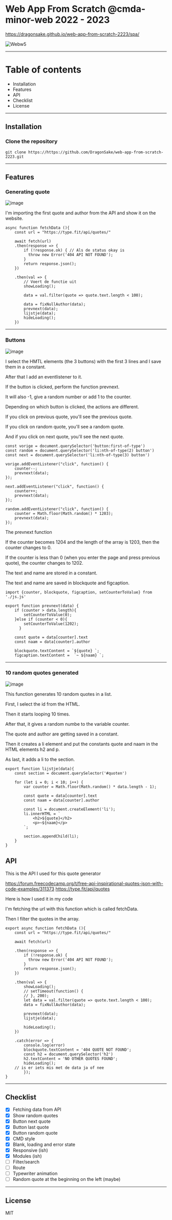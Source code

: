 # Web App From Scratch @cmda-minor-web 2022 - 2023

https://dragonsake.github.io/web-app-from-scratch-2223/spa/

![Webw5](https://user-images.githubusercontent.com/40611000/224275146-19f5494b-ad0f-4e8e-8621-42406bd54646.PNG)

***

# Table of contents

* Installation
* Features
* API
* Checklist
* License

***

## Installation

### Clone the repository

```
git clone https://https://github.com/DragonSake/web-app-from-scratch-2223.git
```

***

## Features

### Generating quote

![image](https://user-images.githubusercontent.com/40611000/224495192-975c8ec2-a09e-4808-80ac-a94c2c6c0571.png)

I'm importing the first quote and author from the API and show it on the website.

```JS
async function fetchData (){
    const url = "https://type.fit/api/quotes/"

    await fetch(url)
    .then(response => {
        if (!response.ok) { // Als de status okay is
          throw new Error('404 API NOT FOUND');
        }
        return response.json();
    })

    .then(val => {
        // Voert de functie uit
        showLoading();

        data = val.filter(quote => quote.text.length < 100);

        data = fixNullAuthor(data);
        prevnext(data);
        lijstje(data);
        hideLoading();
    })
```

***

### Buttons

![image](https://user-images.githubusercontent.com/40611000/224491526-f8fb9d5d-f035-4d0f-83bf-d190cac498cf.png)

I select the HMTL elements (the 3 buttons) with the first 3 lines and I save them in a constant.

After that I add an eventlistener to it. 

If the button is clicked, perform the function prevnext.

It will also -1, give a random number or add 1 to the counter.

Depending on which button is clicked, the actions are different.

If you click on previous quote, you'll see the previous quote.

If you click on random quote, you'll see a random quote.

And if you click on next quote, you'll see the next quote.

```JS
const vorige = document.querySelector('button:first-of-type')
const random = document.querySelector('li:nth-of-type(2) button')
const next = document.querySelector('li:nth-of-type(3) button')

vorige.addEventListener("click", function() {
    counter--;
    prevnext(data);
});

next.addEventListener("click", function() {
    counter++;
    prevnext(data);
});

random.addEventListener("click", function() {
    counter = Math.floor(Math.random() * 1203);
    prevnext(data);
});
```

The prevnext function

If the counter becomes 1204 and the length of the array is 1203, then the counter changes to 0.

If the counter is less than 0 (when you enter the page and press previous quote), the counter changes to 1202.

The text and name are stored in a constant.

The text and name are saved in blockquote and figcaption.

```JS
import {counter, blockquote, figcaption, setCounterToValue} from './js.js'

export function prevnext(data) {
    if (counter > data.length){
        setCounterToValue(0);
    }else if (counter < 0){
        setCounterToValue(1202);
      }

    const quote = data[counter].text
    const naam = data[counter].author

    blockquote.textContent = `${quote} `;
    figcaption.textContent =  `~ ${naam} `;
```

***

### 10 random quotes generated

![image](https://user-images.githubusercontent.com/40611000/224495213-e68409c7-4668-4845-aef2-db75db3b6db8.png)

This function generates 10 random quotes in a list.

First, I select the id from the HTML.

Then it starts looping 10 times.

After that, it gives a random numbe to the variable counter.

The quote and author are getting saved in a constant.

Then it creates a li element and put the constants quote and naam in the HTML elements h2 and p.

As last, it adds a li to the section.

```JS
export function lijstje(data){
    const section = document.querySelector('#quoten')
    
    for (let i = 0; i < 10; i++) {
        var counter = Math.floor(Math.random() * data.length - 1);
        
        const quote = data[counter].text
        const naam = data[counter].author
    
        const li = document.createElement('li');
        li.innerHTML = `
            <h2>${quote}</h2>
            <p>~${naam}</p>
        `;

        section.appendChild(li);
    }
}
```

## API

This is the API I used for this quote generator

https://forum.freecodecamp.org/t/free-api-inspirational-quotes-json-with-code-examples/311373 https://type.fit/api/quotes

Here is how I used it in my code

I'm fetching the url with this function which is called fetchData. 

Then I filter the quotes in the array.

```JS
export async function fetchData (){
    const url = "https://type.fit/api/quotes/"

    await fetch(url)

    .then(response => {
        if (!response.ok) {
          throw new Error('404 API NOT FOUND');
        }
        return response.json();
    })

    .then(val => {
        showLoading();
        // setTimeout(function() {
        // }, 200);
        let data = val.filter(quote => quote.text.length < 100);
        data = fixNullAuthor(data);

        prevnext(data);
        lijstje(data);

        hideLoading();
    })

    .catch(error => {
        console.log(error)
        blockquote.textContent = '404 QUOTE NOT FOUND';
        const h2 = document.querySelector('h2')
        h2.textContent = 'NO OTHER QUOTES FOUND';
        hideLoading();
    // is er iets mis met de data ja of nee
        });
} 
```

***

## Checklist

- [X] Fetching data from API
- [x] Show random quotes
- [x] Button next quote
- [x] Button last quote
- [x] Button random quote
- [x] CMD style
- [x] Blank, loading and error state
- [x] Responsive (ish)
- [x] Modules (ish)
- [ ] Filter/search
- [ ] Route
- [ ] Typewriter animation
- [ ] Random quote at the beginning on the left (maybe)

***

## License

MIT
